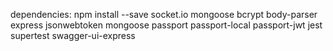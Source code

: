  dependencies: npm install --save socket.io  mongoose  bcrypt body-parser express jsonwebtoken mongoose passport passport-local passport-jwt jest supertest swagger-ui-express 
